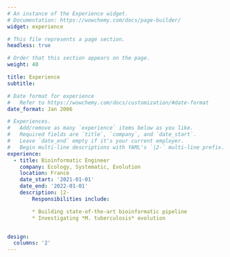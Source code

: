 ```yaml
---
# An instance of the Experience widget.
# Documentation: https://wowchemy.com/docs/page-builder/
widget: experience

# This file represents a page section.
headless: true

# Order that this section appears on the page.
weight: 40

title: Experience
subtitle:

# Date format for experience
#   Refer to https://wowchemy.com/docs/customization/#date-format
date_format: Jan 2006

# Experiences.
#   Add/remove as many `experience` items below as you like.
#   Required fields are `title`, `company`, and `date_start`.
#   Leave `date_end` empty if it's your current employer.
#   Begin multi-line descriptions with YAML's `|2-` multi-line prefix.
experience:
  - title: Bioinformatic Engineer
    company: Ecology, Systematic, Evolution
    location: France
    date_start: '2021-01-01'
    date_end: '2022-01-01'
    description: |2-
        Responsibilities include:

        * Building state-of-the-art bioinformatic pipeline
        * Investigating *M. tuberculosis* evolution


design:
  columns: '2'
---
```

